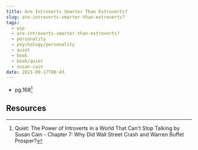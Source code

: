 ```yaml
---
title: Are Introverts Smarter Than Extroverts?
slug: are-introverts-smarter-than-extroverts?
tags:
  - wip
  - are-introverts-smarter-than-extroverts?
  - personality
  - psychology/personality
  - quiet
  - book
  - book/quiet
  - susan-cain
date: 2021-09-17T06:43
---
```



- pg.168[^1]


## Resources

[^1]: Quiet: The Power of Introverts in a World That Can't Stop Talking by Susan Cain - Chapter 7: Why Did Wall Street Crash and Warren Buffet Prosper?
